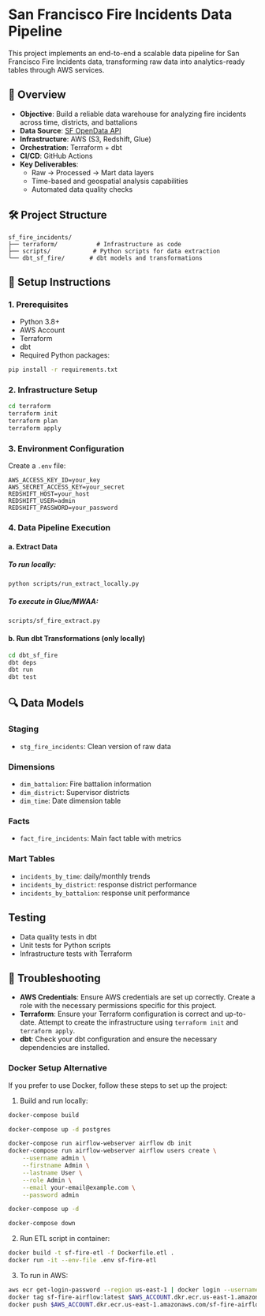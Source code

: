 # San Francisco Fire Incidents Data Pipeline

This project implements an end-to-end a scalable data pipeline for San Francisco Fire Incidents data, transforming raw data into analytics-ready tables through AWS services.

## 📌 Overview

- **Objective**: Build a reliable data warehouse for analyzing fire incidents across time, districts, and battalions
- **Data Source**: [SF OpenData API](https://data.sfgov.org/Public-Safety/Fire-Incidents/wr8u-xric)
- **Infrastructure**: AWS (S3, Redshift, Glue)
- **Orchestration**: Terraform + dbt
- **CI/CD**: GitHub Actions
- **Key Deliverables**:
  - Raw → Processed → Mart data layers
  - Time-based and geospatial analysis capabilities
  - Automated data quality checks

## 🛠️ Project Structure
```
sf_fire_incidents/
├── terraform/           # Infrastructure as code
├── scripts/            # Python scripts for data extraction
└── dbt_sf_fire/       # dbt models and transformations
```

## 🚀 Setup Instructions

### 1. Prerequisites
- Python 3.8+
- AWS Account
- Terraform
- dbt
- Required Python packages:
```bash
pip install -r requirements.txt
```

### 2. Infrastructure Setup
```bash
cd terraform
terraform init
terraform plan
terraform apply
```

### 3. Environment Configuration
Create a `.env` file:
```env
AWS_ACCESS_KEY_ID=your_key
AWS_SECRET_ACCESS_KEY=your_secret
REDSHIFT_HOST=your_host
REDSHIFT_USER=admin
REDSHIFT_PASSWORD=your_password
```

### 4. Data Pipeline Execution

#### a. Extract Data

##### To run locally:
```bash
python scripts/run_extract_locally.py
```

##### To execute in Glue/MWAA:
```bash
scripts/sf_fire_extract.py
```

#### b. Run dbt Transformations (only locally)
```bash
cd dbt_sf_fire
dbt deps
dbt run
dbt test
```

## 🔍 Data Models

### Staging
- `stg_fire_incidents`: Clean version of raw data

### Dimensions
- `dim_battalion`: Fire battalion information
- `dim_district`: Supervisor districts
- `dim_time`: Date dimension table

### Facts
- `fact_fire_incidents`: Main fact table with metrics

### Mart Tables
- `incidents_by_time`: daily/monthly trends
- `incidents_by_district`: response district performance
- `incidents_by_battalion`: response unit performance

## Testing
- Data quality tests in dbt
- Unit tests for Python scripts
- Infrastructure tests with Terraform

## 🛑 Troubleshooting
- **AWS Credentials**: Ensure AWS credentials are set up correctly. Create a role with the necessary permissions specific for this project.
- **Terraform**: Ensure your Terraform configuration is correct and up-to-date. Attempt to create the infrastructure using `terraform init` and `terraform apply`.
- **dbt**: Check your dbt configuration and ensure the necessary dependencies are installed.

### Docker Setup Alternative
If you prefer to use Docker, follow these steps to set up the project:

1. Build and run locally:
```bash
docker-compose build

docker-compose up -d postgres

docker-compose run airflow-webserver airflow db init
docker-compose run airflow-webserver airflow users create \
    --username admin \
    --firstname Admin \
    --lastname User \
    --role Admin \
    --email your-email@example.com \
    --password admin

docker-compose up -d

docker-compose down
```

2. Run ETL script in container:
```bash
docker build -t sf-fire-etl -f Dockerfile.etl .
docker run -it --env-file .env sf-fire-etl
```

3. To run in AWS:
```bash
aws ecr get-login-password --region us-east-1 | docker login --username AWS --password-stdin $AWS_ACCOUNT.dkr.ecr.us-east-1.amazonaws.com
docker tag sf-fire-airflow:latest $AWS_ACCOUNT.dkr.ecr.us-east-1.amazonaws.com/sf-fire-airflow:latest
docker push $AWS_ACCOUNT.dkr.ecr.us-east-1.amazonaws.com/sf-fire-airflow:latest
```